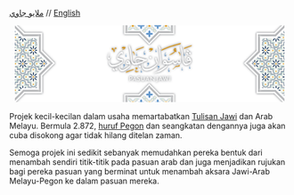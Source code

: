 [ملايو جاوي](README_ms.md) // [English](README_en.md)

<p style="text-align: center; margin: 10px;">
    <img src="gambar/kulit-lutsinar.png" width="auto" alt="Pasuan Jawi"></img>
</p>

Projek kecil-kecilan dalam usaha memartabatkan [Tulisan Jawi][wikijawi] dan Arab Melayu.
Bermula 2.872, [huruf Pegon][wikipegon] dan seangkatan dengannya juga akan cuba disokong agar tidak hilang ditelan zaman.

Semoga projek ini sedikit sebanyak memudahkan pereka bentuk dari menambah sendiri titik-titik pada pasuan arab dan juga menjadikan rujukan bagi pereka pasuan yang berminat untuk menambah aksara Jawi-Arab Melayu-Pegon ke dalam pasuan mereka.

[wikijawi]: https://ms.wikipedia.org/wiki/Tulisan_Jawi?wprov=sfla1
[jawifont]: https://github.com/jawi-mnh48/jawifont/blob/master/README_ms.md
[gdrive]: https://drive.google.com/drive/u/2/folders/1hIquuEN_Y7KD8_CUuR2vzKUz52kVdxa9
[kkMNH]: https://github.com/jawi-mnh48/jawi-keyboard
[kkUKM]: https://sites.google.com/a/jawiware.org/www/keyboard-untuk-jawi
[corakarab]: https://www.freepik.com/free-vector/arabic-ornamental-background-paper-style_13109366.htm
[wikipegon]: https://ms.wikipedia.org/wiki/Pegon
